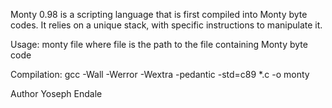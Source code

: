Monty 0.98 is a scripting language that is first compiled into Monty byte codes. It relies on a unique stack, with specific instructions to manipulate it.

Usage: monty file
where file is the path to the file containing Monty byte code

Compilation: gcc -Wall -Werror -Wextra -pedantic -std=c89 *.c -o monty

Author
Yoseph Endale
